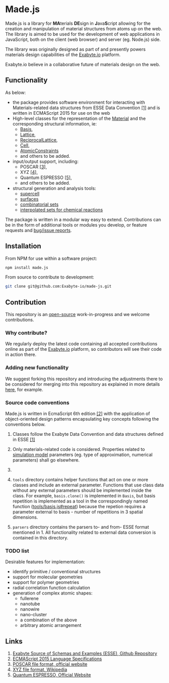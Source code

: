 # Made.js

Made.js is a library for **MA**terials **DE**sign in **J**ava**S**cript allowing for the creation and manipulation of material structures from atoms up on the web. The library is aimed to be used for the development of web applications in JavaScript, both on the client (web browser) and server (eg. Node.js) side.

The library was originally designed as part of and presently powers materials design capabilities of the [Exabyte.io](https://exabyte.io) platform. 

Exabyte.io believe in a collaborative future of materials design on the web.

## Functionality

As below:

- the package provides software environment for interacting with Materials-related data structures from ESSE Data Convention [[1]](#links) and is written in ECMAScript 2015 for use on the web
- High-level classes for the representation of the [Material](src/material.js) and the corresponding structural information, ie:
    - [Basis](src/basis/basis.js), 
    - [Lattice](src/lattice/lattice.js), 
    - [ReciprocalLattice](src/lattice/reciprocal/lattice_reciprocal.js), 
    - [Cell](src/cell/cell.js), 
    - [AtomicConstraints](src/constraints/constraints.js) 
    - and others to be added.
- input/output support, including:
    - POSCAR [[3]](#links), 
    - XYZ [[4]](#links),
    - Quantum ESPRESSO [[5]](#links),
    - and others to be added.
- structural generation and analysis tools:
    - [supercell](src/tools/supercell.js)
    - [surfaces](src/tools/surface.js)
    - [combinatorial sets](src/parsers/xyz_combinatorial_basis.js)
    - [interpolated sets for chemical reactions](src/tools/basis.js)

The package is written in a modular way easy to extend. Contributions can be in the form of additional tools or modules you develop, or feature requests and [bug/issue reports](https://help.github.com/articles/creating-an-issue/).

## Installation

From NPM for use within a software project:

```bash
npm install made.js

```

From source to contribute to development:

```bash
git clone git@github.com:Exabyte-io/made-js.git
```

## Contribution

This repository is an [open-source](LICENSE.md) work-in-progress and we welcome contributions.

### Why contribute?

We regularly deploy the latest code containing all accepted contributions online as part of the [Exabyte.io](https://exabyte.io) platform, so contributors will see their code in action there.

### Adding new functionality

We suggest forking this repository and introducing the adjustments there to be considered for merging into this repository as explained in more details [here](https://gist.github.com/Chaser324/ce0505fbed06b947d962), for example.

### Source code conventions

Made.js is written in EcmaScript 6th edition [[2]](#links) with the application of object-oriented design patterns encapsulating key concepts following the conventions below.

1. Classes follow the Exabyte Data Convention and data structures defined in ESSE [[1]](#links)

2. Only materials-related code is considered. Properties related to [simulation model](https://docs.exabyte.io/models/overview/) parameters (eg. type of approximation, numerical parameters) shall go elsewhere.

3. 

4. `tools` directory contains helper functions that act on one or more classes and include an external parameter. Functions that use class data without any external parameters should be implemented inside the class. For example, `basis.clone()` is implemented in `Basis`, but basis repetition is implemented as a tool in the correspondingly named function ([tools/basis.js#repeat](src/tools/basis.js)) because the repetion requires a parameter external to basis - number of repetitions in 3 spatial dimensions.

5. `parsers` directory contains the parsers to- and from- ESSE format mentioned in 1. All functionality related to external data conversion is contained in this directory. 


### TODO list

Desirable features for implementation:

- identify primitive / conventional structures
- support for molecular geometries
- support for polymer geometries
- radial correlation function calculation
- generation of complex atomic shapes:
    - fullerene
    - nanotube
    - nanowire
    - nano-cluster
    - a combination of the above
    - arbitrary atomic arrangement

## Links

1. [Exabyte Source of Schemas and Examples (ESSE), Github Repository](https://github.com/exabyte-io/exabyte-esse)
2. [ECMAScript 2015 Language Specifications](https://www.ecma-international.org/ecma-262/6.0/)
3. [POSCAR file format, official website](https://cms.mpi.univie.ac.at/vasp/guide/node59.html)
4. [XYZ file format, Wikipedia](https://en.wikipedia.org/wiki/XYZ_file_format)
5. [Quantum ESPRESSO, Official Website](https://www.quantum-espresso.org/)